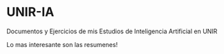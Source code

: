 # UNIR-IA
Documentos y Ejercicios de mis Estudios de Inteligencia Artificial en UNIR

Lo mas interesante son las resumenes!
